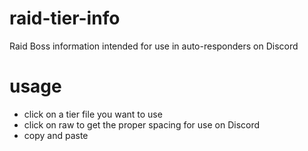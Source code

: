 # raid-tier-info

Raid Boss information intended for use in auto-responders on Discord

# usage

* click on a tier file you want to use
* click on raw to get the proper spacing for use on Discord
* copy and paste
